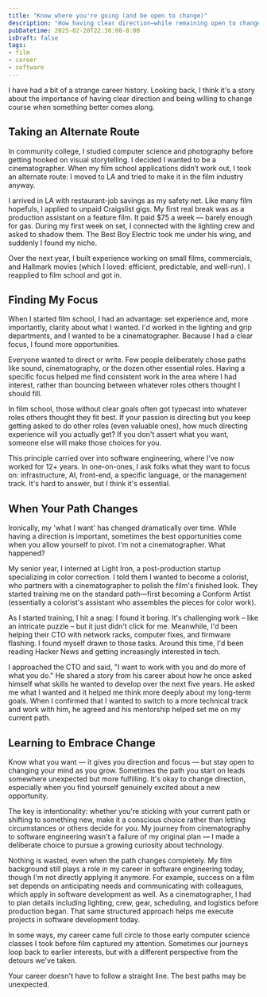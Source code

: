 ```yaml
---
title: "Know where you're going (and be open to change)" 
description: "How having clear direction—while remaining open to change—shaped my journey from film school to software engineering, and why both focus and flexibility matter in any career."
pubDatetime: 2025-02-20T22:30:00-8:00 
isDraft: false
tags:
- film 
- career 
- software
---
```


I have had a bit of a strange career history. Looking back, I think it's a story about the importance of having clear direction and being willing to change course when something better comes along.

## Taking an Alternate Route

In community college, I studied computer science and photography before getting
hooked on visual storytelling. I decided I wanted to be a cinematographer. When
my film school applications didn’t work out, I took
an alternate route: I moved to LA and tried to make it in the film industry
anyway.

I arrived in LA with restaurant-job savings as my safety net. Like many film
hopefuls, I applied to unpaid Craigslist gigs. My first real break was as a
production assistant on a feature film. It paid $75 a week — barely enough for
gas. During my first week on set, I connected with the lighting crew and asked
to shadow them. The Best Boy Electric took me under his wing, and suddenly I
found my niche.

Over the next year, I built experience working on small films, commercials, and
Hallmark movies (which I loved: efficient, predictable, and well-run). I
reapplied to film school and got in.

## Finding My Focus

When I started film school, I had an advantage: set experience and, more
importantly, clarity about what I wanted. I'd worked in the lighting and grip
departments, and I wanted to be a cinematographer. Because I had a clear focus,
I found more opportunities.

Everyone wanted to direct or write. Few people deliberately chose paths like
sound, cinematography, or the dozen other essential roles. Having a specific
focus helped me find consistent work in the area where I had interest, rather
than bouncing between whatever roles others thought I should fill.

In film school, those without clear goals often got typecast into whatever roles
others thought they fit best. If your passion is directing but you keep getting
asked to do other roles (even valuable ones), how much directing experience will
you actually get? If you don't assert what you want, someone else will make
those choices for you.

This principle carried over into software engineering, where I've now worked for
12+ years. In one-on-ones, I ask folks what they want to focus on:
infrastructure, AI, front-end, a specific language, or the management track.
It's hard to answer, but I think it's essential.


## When Your Path Changes

Ironically, my 'what I want' has changed dramatically over time. While
having a direction is important, sometimes the best opportunities come when you
allow yourself to pivot. I'm not a cinematographer. What happened? 

My senior year, I interned at Light Iron, a post-production startup specializing
in color correction. I told them I wanted to become a colorist, who partners
with a cinematographer to polish the film's finished look. They started training
me on the standard path—first becoming a Conform Artist (essentially a
colorist's assistant who assembles the pieces for color work).

As I started training, I hit a snag: I found it boring. It's challenging work –
like an intricate puzzle – but it just didn't click for me. Meanwhile, I'd been
helping their CTO with network racks, computer fixes, and firmware flashing. I
found myself drawn to those tasks. Around this time, I'd been reading Hacker
News and getting increasingly interested in tech. 

I approached the CTO and said, "I want to work with you and do more of what you
do." He shared a story from his career about how he once asked himself what
skills he wanted to develop over the next five years.  He asked me what I wanted
and it helped me think more deeply about my long-term goals.
When I confirmed that I wanted to switch to a more technical track and
work with him, he agreed and his mentorship helped set me on my current path.

## Learning to Embrace Change

Know what you want — it gives you direction and focus — but stay open to
changing your mind as you grow. Sometimes the path you start on leads somewhere
unexpected but more fulfilling. It's okay to change direction, especially when
you find yourself genuinely excited about a new opportunity.

The key is intentionality: whether you're sticking with your current path or
shifting to something new, make it a conscious choice rather than letting
circumstances or others decide for you. My journey from cinematography to
software engineering wasn't a failure of my original plan — I made a deliberate
choice to pursue a growing curiosity about technology.

Nothing is wasted, even when the path changes completely.  My film background
still plays a role in my career in software engineering today, though I'm not
directly applying it anymore. For example, success on a film set depends on
anticipating needs and communicating with colleagues, which apply in software
development as well.  As a cinematographer, I had to plan details including
lighting, crew, gear, scheduling, and logistics before production began.  That
same structured approach helps me execute projects in software development
today.

In some ways, my career came full circle to those early computer science classes
I took before film captured my attention. Sometimes our journeys loop back to
earlier interests, but with a different perspective from the detours we've taken.

Your career doesn't have to follow a straight line. The best paths may be
unexpected.